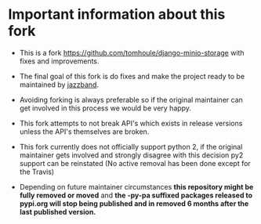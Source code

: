 # Important information about this fork

- This is a fork https://github.com/tomhoule/django-minio-storage with fixes
  and improvements.

- The final goal of this fork is do fixes and make the project ready to be
  maintained by [jazzband](https://jazzband.co/).

- Avoiding forking is always preferable so if the original maintainer can get
  involved in this process we would be very happy.

- This fork attempts to not break API's which exists in release versions unless
  the API's themselves are broken.

- This fork currently does not officially support python 2, if the original
  maintainer gets involved and strongly disagree with this decision py2 support
  can be reinstated (No active removal has been done except for the Travis)

- Depending on future maintainer circumstances **this repository might be fully
  removed or moved** and **the -py-pa suffixed packages released to pypi.org
  will stop being published and in removed 6 months after the last published
  version.**
